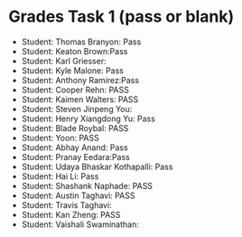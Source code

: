 # Grades Task 1 (pass or blank)

* Student: Thomas Branyon: Pass
* Student: Keaton Brown:Pass
* Student: Karl Griesser:
* Student: Kyle Malone: Pass
* Student: Anthony Ramirez:Pass
* Student: Cooper Rehn: PASS
* Student: Kaimen Walters: PASS
* Student: Steven Jinpeng You:
* Student: Henry Xiangdong Yu: Pass
* Student: Blade Roybal: PASS
* Student: Yoon: PASS
* Student: Abhay Anand: Pass
* Student: Pranay Eedara:Pass
* Student: Udaya Bhaskar Kothapalli: Pass
* Student: Hai Li: Pass
* Student: Shashank Naphade: PASS
* Student: Austin Taghavi: PASS
* Student: Travis Taghavi:
* Student: Kan Zheng: PASS
* Student: Vaishali Swaminathan:

